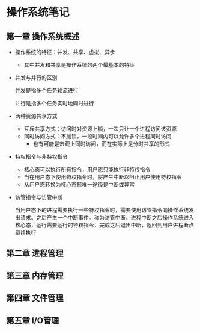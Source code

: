 # 操作系统笔记

## 第一章 操作系统概述

+ 操作系统的特征：并发、共享、虚拟、异步

  + 其中并发和共享是操作系统的两个最基本的特征

+ 并发与并行的区别

  并发是指多个任务轮流进行

  并行是指多个任务实时地同时进行

+ 两种资源共享方式

  + 互斥共享方式：访问时对资源上锁，一次只让一个进程访问该资源
  + 同时访问方式：不加锁，一段时间内可以允许多个进程同时访问
    + 也有可能是宏观上同时访问，而在实际上是分时共享的形式

+ 特权指令与非特权指令

  + 核心态可以执行所有指令，用户态只能执行非特权指令
  + 当在用户态下使用特权指令时，将产生中断以阻止用户使用特权指令
  + 从用户态转换为核心态额唯一途径是中断或异常

+ 访管指令与访管中断

  当用户态下的进程需要执行一些特权指令时，需要使用访管指令向操作系统发出请求。之后产生一个中断事件。称为访管中断。进程中断之后操作系统进入核心态，运行需要运行的特权指令，完成之后退出中断，返回到用户进程断点继续执行

## 第二章 进程管理



## 第三章 内存管理

## 第四章 文件管理

## 第五章 I/O管理